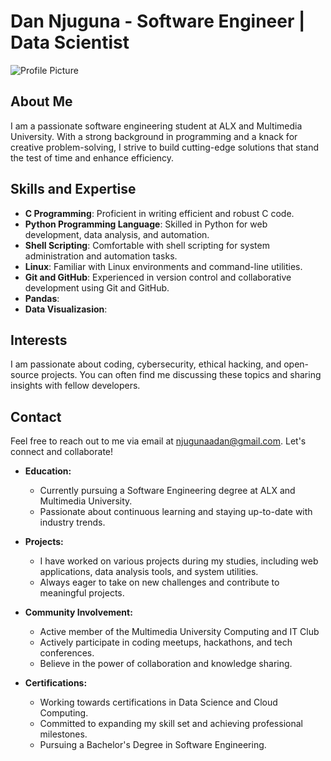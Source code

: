 # Dan Njuguna - Software Engineer | Data Scientist

![Profile Picture]()

## About Me
I am a passionate software engineering student at ALX and Multimedia University. With a strong background in programming and a knack for creative problem-solving, I strive to build cutting-edge solutions that stand the test of time and enhance efficiency.

## Skills and Expertise
- **C Programming**: Proficient in writing efficient and robust C code.
- **Python Programming Language**: Skilled in Python for web development, data analysis, and automation.
- **Shell Scripting**: Comfortable with shell scripting for system administration and automation tasks.
- **Linux**: Familiar with Linux environments and command-line utilities.
- **Git and GitHub**: Experienced in version control and collaborative development using Git and GitHub.
- **Pandas**:
- **Data Visualizasion**:

## Interests
I am passionate about coding, cybersecurity, ethical hacking, and open-source projects. You can often find me discussing these topics and sharing insights with fellow developers.

## Contact
Feel free to reach out to me via email at [njugunaadan@gmail.com](mailto:njugunaadan@gmail.com). Let's connect and collaborate!



- **Education:**
    - Currently pursuing a Software Engineering degree at ALX and Multimedia University.
    - Passionate about continuous learning and staying up-to-date with industry trends.

- **Projects:**
    - I have worked on various projects during my studies, including web applications, data analysis tools, and system utilities.
    - Always eager to take on new challenges and contribute to meaningful projects.

- **Community Involvement:**
    - Active member of the Multimedia University Computing and IT Club
    - Actively participate in coding meetups, hackathons, and tech conferences.
    - Believe in the power of collaboration and knowledge sharing.

- **Certifications:**
    - Working towards certifications in Data Science and Cloud Computing.
    - Committed to expanding my skill set and achieving professional milestones.
    - Pursuing a Bachelor's Degree in Software Engineering.
